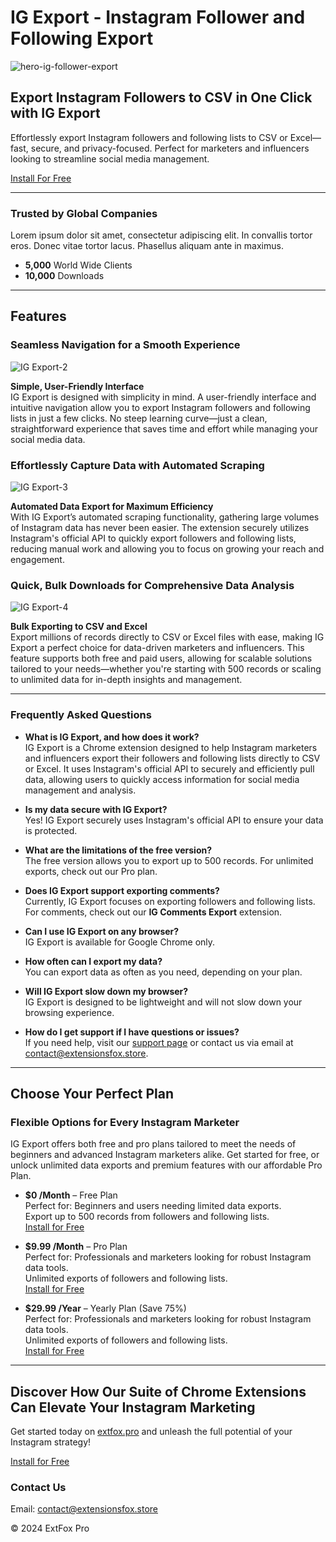 # IG Export - Instagram Follower and Following Export

![hero-ig-follower-export](https://github.com/user-attachments/assets/489e8e2f-6f93-4897-9a0c-8f93c395845a)


## Export Instagram Followers to CSV in One Click with IG Export

Effortlessly export Instagram followers and following lists to CSV or Excel—fast, secure, and privacy-focused. Perfect for marketers and influencers looking to streamline social media management.

[Install For Free](https://chromewebstore.google.com/detail/ig-export-effortless-inst/ddaecgkckhmlkbkbkclfpopechmmbceo)

---

### Trusted by Global Companies

Lorem ipsum dolor sit amet, consectetur adipiscing elit. In convallis tortor eros. Donec vitae tortor lacus. Phasellus aliquam ante in maximus.

- **5,000** World Wide Clients  
- **10,000** Downloads

---

## Features

### Seamless Navigation for a Smooth Experience
![IG Export-2](https://github.com/user-attachments/assets/180ac3d1-4567-4bbb-96b8-3f180b327905)

**Simple, User-Friendly Interface**  
IG Export is designed with simplicity in mind. A user-friendly interface and intuitive navigation allow you to export Instagram followers and following lists in just a few clicks. No steep learning curve—just a clean, straightforward experience that saves time and effort while managing your social media data.


### Effortlessly Capture Data with Automated Scraping
![IG Export-3](https://github.com/user-attachments/assets/c4e31e14-bfe4-4cf4-ab8f-2b4b89428018)


**Automated Data Export for Maximum Efficiency**  
With IG Export’s automated scraping functionality, gathering large volumes of Instagram data has never been easier. The extension securely utilizes Instagram's official API to quickly export followers and following lists, reducing manual work and allowing you to focus on growing your reach and engagement.


### Quick, Bulk Downloads for Comprehensive Data Analysis
![IG Export-4](https://github.com/user-attachments/assets/c2012e8b-d938-4560-889f-353454fdead9)



**Bulk Exporting to CSV and Excel**  
Export millions of records directly to CSV or Excel files with ease, making IG Export a perfect choice for data-driven marketers and influencers. This feature supports both free and paid users, allowing for scalable solutions tailored to your needs—whether you're starting with 500 records or scaling to unlimited data for in-depth insights and management.


---

### Frequently Asked Questions

- **What is IG Export, and how does it work?**  
  IG Export is a Chrome extension designed to help Instagram marketers and influencers export their followers and following lists directly to CSV or Excel. It uses Instagram's official API to securely and efficiently pull data, allowing users to quickly access information for social media management and analysis.

- **Is my data secure with IG Export?**  
  Yes! IG Export securely uses Instagram's official API to ensure your data is protected.

- **What are the limitations of the free version?**  
  The free version allows you to export up to 500 records. For unlimited exports, check out our Pro plan.

- **Does IG Export support exporting comments?**  
  Currently, IG Export focuses on exporting followers and following lists. For comments, check out our **IG Comments Export** extension.

- **Can I use IG Export on any browser?**  
  IG Export is available for Google Chrome only.

- **How often can I export my data?**  
  You can export data as often as you need, depending on your plan.

- **Will IG Export slow down my browser?**  
  IG Export is designed to be lightweight and will not slow down your browsing experience.

- **How do I get support if I have questions or issues?**  
  If you need help, visit our [support page](#) or contact us via email at [contact@extensionsfox.store](mailto:contact@extensionsfox.store).

---

## Choose Your Perfect Plan

### Flexible Options for Every Instagram Marketer

IG Export offers both free and pro plans tailored to meet the needs of beginners and advanced Instagram marketers alike. Get started for free, or unlock unlimited data exports and premium features with our affordable Pro Plan.

- **$0 /Month** – Free Plan  
  Perfect for: Beginners and users needing limited data exports.  
  Export up to 500 records from followers and following lists.  
  [Install for Free](https://chromewebstore.google.com/detail/ig-export-effortless-inst/ddaecgkckhmlkbkbkclfpopechmmbceo)

- **$9.99 /Month** – Pro Plan  
  Perfect for: Professionals and marketers looking for robust Instagram data tools.  
  Unlimited exports of followers and following lists.  
  [Install for Free](https://chromewebstore.google.com/detail/ig-export-effortless-inst/ddaecgkckhmlkbkbkclfpopechmmbceo)

- **$29.99 /Year** – Yearly Plan (Save 75%)  
  Perfect for: Professionals and marketers looking for robust Instagram data tools.  
  Unlimited exports of followers and following lists.  
  [Install for Free](https://chromewebstore.google.com/detail/ig-export-effortless-inst/ddaecgkckhmlkbkbkclfpopechmmbceo)

---

## Discover How Our Suite of Chrome Extensions Can Elevate Your Instagram Marketing

Get started today on [extfox.pro](https://extfox.pro/ig-follower-export) and unleash the full potential of your Instagram strategy!

[Install for Free](https://chromewebstore.google.com/detail/ig-export-effortless-inst/ddaecgkckhmlkbkbkclfpopechmmbceo)


### Contact Us

Email: [contact@extensionsfox.store](mailto:contact@extensionsfox.store)


© 2024 ExtFox Pro
